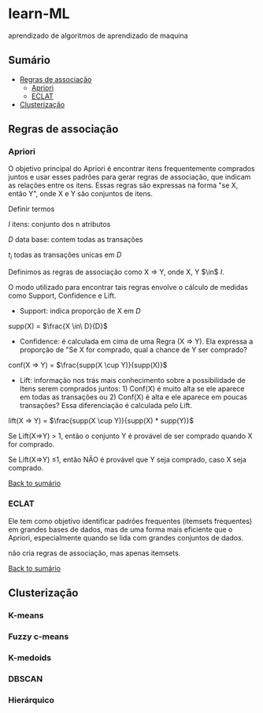 # learn-ML
aprendizado de algoritmos de aprendizado de maquina
## Sumário
- [Regras de associação](#Regras-de-associação)
  - [Apriori](#Apriori)
  - [ECLAT](#ECLAT)
- [Clusterização](#Clusterização)
## Regras de associação
### Apriori
O objetivo principal do Apriori é encontrar itens frequentemente comprados juntos e usar esses padrões para gerar regras de associação, que indicam as relações entre os itens. Essas regras são expressas na forma "se X, então Y", onde X e Y são conjuntos de itens.

Definir termos

$I$ itens: conjunto dos n atributos

$D$ data base: contem todas as transações

$t_i$ todas as transações unicas em $D$

Definimos as regras de associação como X => Y, onde X, Y $\in\$ $I$.

O modo utilizado para encontrar tais regras envolve o cálculo de medidas como Support, Confidence e Lift.

- Support: indica proporção de X em $D$

supp(X) = $\frac{X \in\ D}{D}$

- Confidence: é calculada em cima de uma Regra (X => Y). Ela expressa a proporção de "Se X for comprado, qual a chance de Y ser comprado?

conf(X => Y) = $\frac{supp(X \cup Y)}{supp(X)}$

- Lift: informação nos trás mais conhecimento sobre a possibilidade de Itens serem comprados juntos: 1) Conf(X) é muito alta se ele aparece em todas as transações ou 2) Conf(X) é alta e ele aparece em poucas transações? Essa diferenciação é calculada pelo Lift.

lift(X => Y) = $\frac{supp(X \cup Y)}{supp(X) * supp(Y)}$

Se Lift(X=>Y) > 1, então o conjunto Y é provável de ser comprado quando X for comprado.

Se Lift(X=>Y) ≤1, então NÃO é provável que Y seja comprado, caso X seja comprado.

[Back to sumário](#Sumário)

### ECLAT
Ele tem como objetivo identificar padrões frequentes (itemsets frequentes) em grandes bases de dados, mas de uma forma mais eficiente que o Apriori, especialmente quando se lida com grandes conjuntos de dados.

não cria regras de associação, mas apenas itemsets.

[Back to sumário](#Sumário)

## Clusterização
### K-means
### Fuzzy c-means
### K-medoids
### DBSCAN
### Hierárquico
